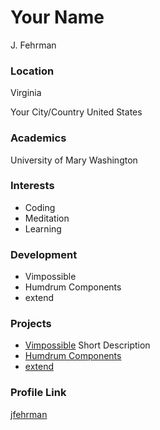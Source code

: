 # Your Name
J. Fehrman

### Location
Virginia

Your City/Country
United States

### Academics
University of Mary Washington

### Interests

- Coding
- Meditation
- Learning

### Development

- Vimpossible
- Humdrum Components
- extend

### Projects

- [Vimpossible](https://github.com/jfehrman/Vimpossible) Short Description
- [Humdrum Components](https://github.com/jfehrman/humdrum-components)
- [extend](https://github.com/jfehrman/extend)

### Profile Link

[jfehrman](https://github.com/jfehrman)
